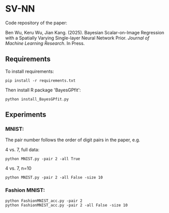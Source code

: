 # SV-NN
Code repository of the paper:

Ben Wu, Keru Wu, Jian Kang. (2025). Bayesian Scalar-on-Image Regression with a Spatially Varying Single-layer Neural Network Prior. *Journal of Machine Learning Research*. In Press.

## Requirements

To install requirements:

```
pip install -r requirements.txt
```

Then install R package 'BayesGPfit':

```
python install_BayesGPfit.py
```

## Experiments

### MNIST: 
The pair number follows the order of digit pairs in the paper, e.g.

4 vs. 7, full data:

```
python MNIST.py -pair 2 -all True
```

4 vs. 7, n=10

```
python MNIST.py -pair 2 -all False -size 10
```

### Fashion MNIST: 

```
python FashionMNIST_acc.py -pair 2
python FashionMNIST_acc.py -pair 2 -all False -size 10
```



